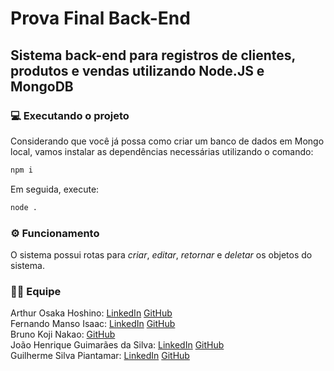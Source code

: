 # Prova Final Back-End

## Sistema back-end para registros de clientes, produtos e vendas utilizando Node.JS e MongoDB

### 💻 Executando o projeto
Considerando que você já possa como criar um banco de dados em Mongo local, vamos instalar as dependências necessárias utilizando o comando:<br>
```bash
npm i
```

Em seguida, execute:<br>
```bash
node .
```

### ⚙️ Funcionamento

O sistema possui rotas para *criar*, *editar*, *retornar* e *deletar* os objetos do sistema.

### 🧑‍💻 Equipe
Arthur Osaka Hoshino: [LinkedIn](https://linkedin.com/in/arthurhoshino) [GitHub](https://github.com/ArthurHoshino)<br>
Fernando Manso Isaac: [LinkedIn](https://br.linkedin.com/in/fernando-manso-242290320) [GitHub](https://github.com/Fernando-MI)<br>
Bruno Koji Nakao: [GitHub](https://github.com/Bruno-235789)<br>
João Henrique Guimarães da Silva: [LinkedIn](https://www.linkedin.com/in/joao-silva2362?utm_source=share&utm_campaign=share_via&utm_content=profile&utm_medium=android_app) [GitHub](https://github.com/joao591)<br>
Guilherme Silva Piantamar: [LinkedIn](https://www.linkedin.com/in/guilherme-silva-piantamar-84ab9a232) [GitHub](https://github.com/gpiantamar)<br>
